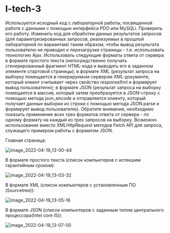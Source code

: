 # I-tech-3

Используется исходный код с лабораторной работы, посвященной работе с данными с помощью интерфейса PDO или MySQLi. Проверить его работу.
Изменить код для обработки данных результатов запросов (для параметризированных запросов, реализуемых в прошлой лабораторной по вариантам) таким образом, чтобы вывод результата пользователю не приводил к перезагрузке страницы - т.е. использовать технологию Ajax. Использовать следующие форматы ответа от сервера:
в формате простого текста (непосредственно получать сгенерированный фрагмент HTML-кода и выводить его в заданном элементе стартовой страницы);
в формате XML (результат запроса на выборку помещается в генерируемом сервером XML-документе, который клиент считывает через свойство responseXml и формирует вывод пользователю);
в формате JSON (результат запроса на выборку помещается в массив, который затем преобразуется в JSON-строку с помощью метода json_encode и отправляется клиенту, который получает данные выборки из строки с помощью метода JSON.parse и формирует вывод пользователю).
Обратите внимание, необходимо показать применение всех трех форматов ответа от сервера - по одному формату на каждый из трех запросов на выборку.
Возможно использование вместо XMLHttpRequest методов Fetch API для запроса, служащего примером работы с форматом JSON.

Главная страница:

![image_2022-04-19_13-00-44](https://user-images.githubusercontent.com/84966031/163979879-b44c2530-2205-47ec-be1e-24e384f00024.png)

В формате простого текста (список компьютеров с истекшим гарантийным сроком):

![image_2022-04-19_13-03-32](https://user-images.githubusercontent.com/84966031/163980379-d94e3fd3-4dc2-4e5b-b824-f7f6af876323.png)

В формате XML (список компьютеров с установленным ПО (Sourcetree)):

![image_2022-04-19_13-05-16](https://user-images.githubusercontent.com/84966031/163980698-381aa33b-2482-4d60-83b7-7f1d9e527898.png)

В формате JSON (список компьютеров с заданным типом центрального процессора(Intel core i5)):

![image_2022-04-19_13-07-00](https://user-images.githubusercontent.com/84966031/163981076-93fce1c3-a4c5-4f71-ae9c-1758c9d1e3e2.png)
